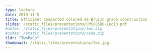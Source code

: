 ```yaml
---
type: lecture
date: 2019-11-5
title: Efficient compacted colored de Bruijn graph construction 
slides: /static_files/presentations/CMSC858D-Lec13.pdf
#notes: /static_files/presentations/lec.zip
#codes: /static_files/presentations/code.zip
tldr: "TwoPaCo"
thumbnail: /static_files/presentations/lec.jpg
---
```

